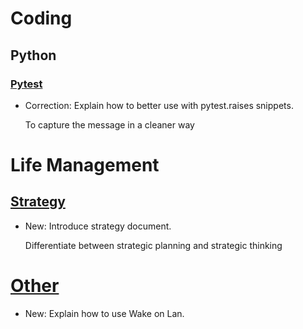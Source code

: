 # Coding

## Python

### [Pytest](pytest.md)

* Correction: Explain how to better use with pytest.raises snippets.

    To capture the message in a cleaner way

# Life Management

## [Strategy](strategy.md)

* New: Introduce strategy document.

    Differentiate between strategic planning and strategic thinking

# [Other](wakeonlan.md)

* New: Explain how to use Wake on Lan.